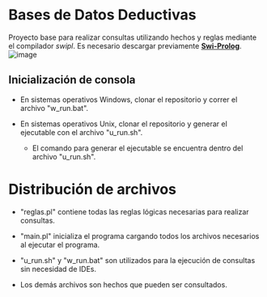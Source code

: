 # Bases de Datos Deductivas
Proyecto base para realizar consultas utilizando hechos y reglas mediante el compilador *swipl*. Es necesario descargar previamente [**Swi-Prolog**](https://www.swi-prolog.org/download/stable).
![image](https://github.com/AgustinDuelli/Datalog_DB/assets/130614935/f1e0d333-7842-4026-ad2f-fa66090397bc)

## Inicialización de consola
- En sistemas operativos Windows, clonar el repositorio y correr el archivo "w_run.bat".

- En sistemas operativos Unix, clonar el repositorio y generar el ejecutable con el archivo "u_run.sh".
  - El comando para generar el ejecutable se encuentra dentro del archivo "u_run.sh".

# Distribución de archivos
- "reglas.pl" contiene todas las reglas lógicas necesarias para realizar consultas.
- "main.pl" inicializa el programa cargando todos los archivos necesarios al ejecutar el programa.

- "u_run.sh" y "w_run.bat" son utilizados para la ejecución de consultas sin necesidad de IDEs.

- Los demás archivos son hechos que pueden ser consultados.
